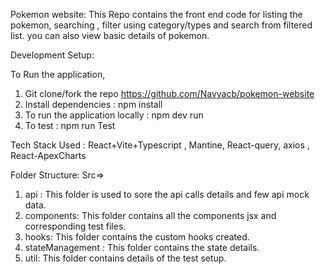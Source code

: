 Pokemon website:
This Repo contains the front end code for listing the pokemon, searching , filter using category/types and search from filtered list. you can also view basic details of pokemon.

Development Setup:

To Run the application,
1. Git clone/fork the repo https://github.com/Navyacb/pokemon-website
2. Install dependencies : npm install
3. To run the application locally : npm dev run
4. To test : npm run Test


Tech Stack Used : React+Vite+Typescript , Mantine, React-query, axios , React-ApexCharts

Folder Structure:
Src=>
1. api : This folder is used to sore the api calls details and few api mock data.
2. components: This folder contains all the components jsx and corresponding test files.
3. hooks: This folder contains the custom hooks created.
4. stateManagement : This folder contains the state details.
5. util: This folder contains details of the test setup.

